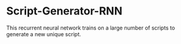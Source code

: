 # Script-Generator-RNN
This recurrent neural network trains on a large number of scripts to generate a new unique script.

